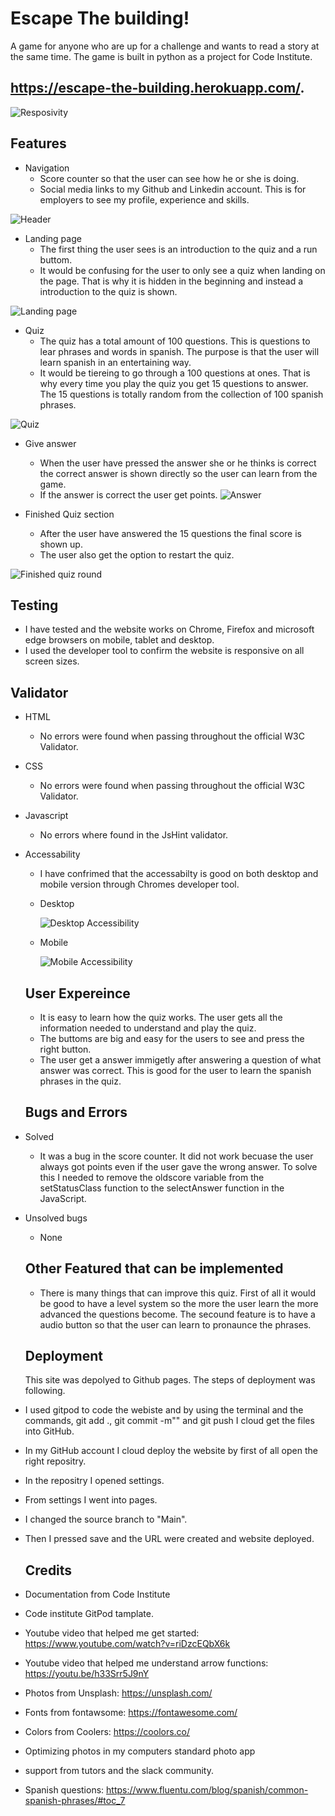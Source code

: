 # Escape The building!
A game for anyone who are up for a challenge and wants to read a story at the same time. The game is built in python as a project for Code Institute. 
## https://escape-the-building.herokuapp.com/.

![Resposivity](/assets/images/IMG-1525.jpg)

## Features 
- Navigation
  - Score counter so that the user can see how he or she is doing.
  - Social media links to my Github and Linkedin account. This is for employers to see my profile, experience and skills.

![Header](/assets/images/score.jpg)

- Landing page
  - The first thing the user sees is an introduction to the quiz and a run buttom.
  - It would be confusing for the user to only see a quiz when landing on the page. That is why it is hidden in the beginning and instead a introduction to the quiz is shown. 

![Landing page](/assets/images/Sk%C3%A4rmbild%20(114).png)
 
- Quiz
  - The quiz has a total amount of 100 questions. This is questions to lear phrases and words in spanish. The purpose is that the user will learn spanish in an entertaining way. 
  - It would be tiereing to go through a 100 questions at ones. That is why every time you play the quiz you get 15 questions to answer. The 15 questions is totally random from the collection of 100 spanish phrases. 

![Quiz](/assets/images/Sk%C3%A4rmbild%20(115).png)

- Give answer
  - When the user have pressed the answer she or he thinks is correct the correct answer is shown directly so the user can learn from the game. 
  - If the answer is correct the user get points.
![Answer](/assets/images/Sk%C3%A4rmbild%20(116).png)

- Finished Quiz section
  - After the user have answered the 15 questions the final score is shown up. 
  - The user also get the option to restart the quiz.  

![Finished quiz round](/assets/images/Sk%C3%A4rmbild%20(117).png)


  ## Testing 

  - I have tested and the website works on Chrome, Firefox and microsoft edge browsers on mobile, tablet and desktop.
  - I used the developer tool to confirm the website is responsive on all screen sizes. 
  

  ## Validator

- HTML 
  - No errors were found when passing throughout the official W3C Validator.

- CSS
  - No errors were found when passing throughout the official W3C Validator.

- Javascript
  - No errors where found in the JsHint validator. 

- Accessability 
  - I have confrimed that the accessabilty is good on both desktop and mobile version through Chromes developer tool. 

  - Desktop

    ![Desktop Accessibility](/assets/images/IMG-1524.jpg)

  - Mobile 

    ![Mobile Accessibility](/assets/images/IMG-1523.jpg)

  ## User Expereince

  - It is easy to learn how the quiz works. The user gets all the information needed to understand and play the quiz.
  - The buttoms are big and easy for the users to see and press the right button.
  - The user get a answer immigetly after answering a question of what answer was correct. This is good for the user to learn the spanish phrases in the quiz. 

  
  ## Bugs and Errors

- Solved

  - It was a bug in the score counter. It did not work becuase the user always got points even if the user gave the wrong answer. To solve this I needed to remove the oldscore variable from the setStatusClass function to the selectAnswer function in the JavaScript. 

- Unsolved bugs
    
  - None 


  ## Other Featured that can be implemented
   
  - There is many things that can improve this quiz. First of all it would be good to have a level system so the more the user learn the more advanced the questions become. The secound feature is to have a audio button so that the user can learn to pronaunce the phrases.

  ## Deployment 

  This site was depolyed to Github pages. The steps of deployment was following. 

- I used gitpod to code the webiste and by using the terminal and the commands, git add ., git commit -m"" and git push I cloud get the files into GitHub.
- In my GitHub account I cloud deploy the website by first of all open the right repositry. 
- In the repositry I opened settings.
- From settings I went into pages. 
- I changed the source branch to "Main".
- Then I pressed save and the URL were created and website deployed.

  ## Credits 
- Documentation from Code Institute
- Code institute GitPod tamplate. 
- Youtube video that helped me get started: https://www.youtube.com/watch?v=riDzcEQbX6k
- Youtube video that helped me understand arrow functions: https://youtu.be/h33Srr5J9nY
- Photos from Unsplash: https://unsplash.com/ 
- Fonts from fontawsome: https://fontawesome.com/
- Colors from Coolers: https://coolors.co/
- Optimizing photos in my computers standard photo app
- support from tutors and the slack community.
- Spanish questions: https://www.fluentu.com/blog/spanish/common-spanish-phrases/#toc_7
